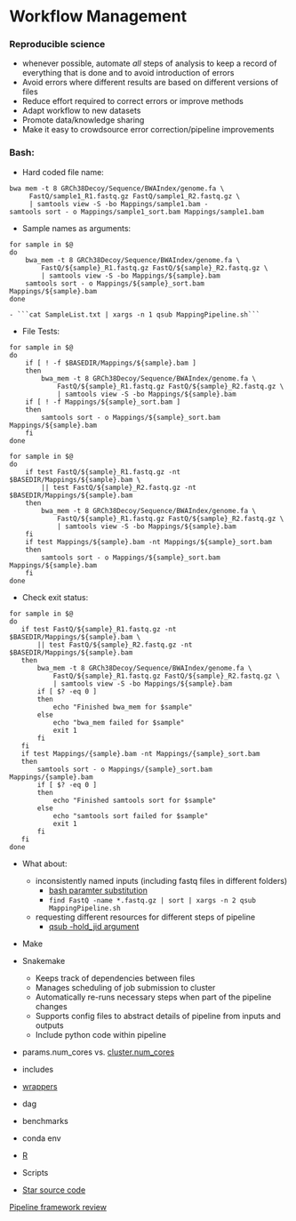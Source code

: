 # Workflow Management

### Reproducible science
- whenever possible, automate *all* steps of analysis to keep a record of everything that is done and to avoid introduction of errors
- Avoid errors where different results are based on different versions of files
- Reduce effort required to correct errors or improve methods
- Adapt workflow to new datasets
- Promote data/knowledge sharing
- Make it easy to crowdsource error correction/pipeline improvements

### Bash:
- Hard coded file name:

```
bwa mem -t 8 GRCh38Decoy/Sequence/BWAIndex/genome.fa \ 
     FastQ/sample1_R1.fastq.gz FastQ/sample1_R2.fastq.gz \
     | samtools view -S -bo Mappings/sample1.bam -
samtools sort - o Mappings/sample1_sort.bam Mappings/sample1.bam
```
         
- Sample names as arguments:

```
for sample in $@
do
    bwa_mem -t 8 GRCh38Decoy/Sequence/BWAIndex/genome.fa \
        FastQ/${sample}_R1.fastq.gz FastQ/${sample}_R2.fastq.gz \
        | samtools view -S -bo Mappings/${sample}.bam
    samtools sort - o Mappings/${sample}_sort.bam Mappings/${sample}.bam
done
```
    - ```cat SampleList.txt | xargs -n 1 qsub MappingPipeline.sh```
    
- File Tests:

```
for sample in $@
do
    if [ ! -f $BASEDIR/Mappings/${sample}.bam ]
    then
        bwa_mem -t 8 GRCh38Decoy/Sequence/BWAIndex/genome.fa \
            FastQ/${sample}_R1.fastq.gz FastQ/${sample}_R2.fastq.gz \
            | samtools view -S -bo Mappings/${sample}.bam
    if [ ! -f Mappings/${sample}_sort.bam ]
    then
        samtools sort - o Mappings/${sample}_sort.bam Mappings/${sample}.bam
    fi
done
```

```
for sample in $@
do
    if test FastQ/${sample}_R1.fastq.gz -nt $BASEDIR/Mappings/${sample}.bam \
        || test FastQ/${sample}_R2.fastq.gz -nt $BASEDIR/Mappings/${sample}.bam
    then
        bwa_mem -t 8 GRCh38Decoy/Sequence/BWAIndex/genome.fa \
            FastQ/${sample}_R1.fastq.gz FastQ/${sample}_R2.fastq.gz \
            | samtools view -S -bo Mappings/${sample}.bam
    fi
    if test Mappings/${sample}.bam -nt Mappings/${sample}_sort.bam
    then
        samtools sort - o Mappings/${sample}_sort.bam Mappings/${sample}.bam
    fi
done
```

- Check exit status:

```
for sample in $@
do
   if test FastQ/${sample}_R1.fastq.gz -nt $BASEDIR/Mappings/${sample}.bam \
       || test FastQ/${sample}_R2.fastq.gz -nt $BASEDIR/Mappings/${sample}.bam
   then
       bwa_mem -t 8 GRCh38Decoy/Sequence/BWAIndex/genome.fa \
           FastQ/${sample}_R1.fastq.gz FastQ/${sample}_R2.fastq.gz \
           | samtools view -S -bo Mappings/${sample}.bam
       if [ $? -eq 0 ]
       then
           echo "Finished bwa_mem for $sample"
       else
           echo "bwa_mem failed for $sample"
           exit 1
       fi
   fi
   if test Mappings/{sample}.bam -nt Mappings/{sample}_sort.bam
   then
       samtools sort - o Mappings/{sample}_sort.bam Mappings/{sample}.bam
       if [ $? -eq 0 ]
       then
           echo "Finished samtools sort for $sample"
       else
           echo "samtools sort failed for $sample"
           exit 1
       fi
   fi
done
```

- What about:
    - inconsistently named inputs (including fastq files in different folders)
        - [bash paramter substitution](http://www.tldp.org/LDP/LG/issue18/bash.html)
        - ```find FastQ -name *.fastq.gz | sort | xargs -n 2 qsub MappingPipeline.sh```
    - requesting different resources for different steps of pipeline
        - [qsub -hold_jid argument](https://stackoverflow.com/questions/11525214/wait-for-set-of-qsub-jobs-to-complete)

- Make
- Snakemake
    - Keeps track of dependencies between files
    - Manages scheduling of job submission to cluster
    - Automatically re-runs necessary steps when part of the pipeline changes
    - Supports config files to abstract details of pipeline from inputs and outputs
    - Include python code within pipeline
    
- params.num_cores vs. [cluster.num_cores](http://snakemake.readthedocs.io/en/stable/snakefiles/configuration.html#cluster-configuration)
- includes
- [wrappers](https://snakemake-wrappers.readthedocs.io/en/stable)
- dag
- benchmarks
- conda env
- [R](http://snakemake.readthedocs.io/en/stable/snakefiles/utils.html#scripting-with-r)
- Scripts

- [Star source code](https://github.com/alexdobin/STAR/tree/master/source)

[Pipeline framework review](https://academic.oup.com/bib/article-lookup/doi/10.1093/bib/bbw020)